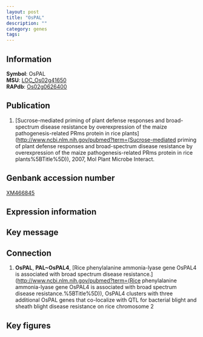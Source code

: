 ```yaml
---
layout: post
title: "OsPAL"
description: ""
category: genes
tags: 
---
```


## Information
__Symbol__: OsPAL  
__MSU__: [LOC_Os02g41650](http://rice.plantbiology.msu.edu/cgi-bin/ORF_infopage.cgi?orf=LOC_Os02g41650)  
__RAPdb__: [Os02g0626400](http://rapdb.dna.affrc.go.jp/viewer/gbrowse_details/irgsp1?name=Os02g0626400)  

## Publication
1. [Sucrose-mediated priming of plant defense responses and broad-spectrum disease resistance by overexpression of the maize pathogenesis-related PRms protein in rice plants](http://www.ncbi.nlm.nih.gov/pubmed?term=(Sucrose-mediated priming of plant defense responses and broad-spectrum disease resistance by overexpression of the maize pathogenesis-related PRms protein in rice plants%5BTitle%5D)), 2007, Mol Plant Microbe Interact.

## Genbank accession number
[XM466845](http://www.ncbi.nlm.nih.gov/nuccore/XM466845)

## Expression information

## Key message

## Connection
1. __OsPAL__, __PAL~OsPAL4__, [Rice phenylalanine ammonia-lyase gene OsPAL4 is associated with broad spectrum disease resistance.](http://www.ncbi.nlm.nih.gov/pubmed?term=(Rice phenylalanine ammonia-lyase gene OsPAL4 is associated with broad spectrum disease resistance.%5BTitle%5D)),  OsPAL4 clusters with three additional OsPAL genes that co-localize with QTL for bacterial blight and sheath blight disease resistance on rice chromosome 2

## Key figures


